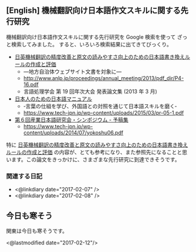 ## [English] 機械翻訳向け日本語作文スキルに関する先行研究

機械翻訳向け日本語作文スキルに関する先行研究を Google 検索を使って ざっと検索してみました。
すると、いろいろ検索結果に出てきてびっくり。

* [日英機械翻訳の精度改善と原文の読みやすさ向上のための日本語書き換えルールの作成と評価](http://www.anlp.jp/proceedings/annual_meeting/2013/pdf_dir/P4-16.pdf)
  * —地方自治体ウェブサイト文書を対象に—
  * http://www.anlp.jp/proceedings/annual_meeting/2013/pdf_dir/P4-16.pdf
  * 言語処理学会 第 19 回年次大会 発表論文集 (2013 年 3 月)
* [日本人のための日本語マニュアル](https://www.tech-jpn.jp/wp-content/uploads/2015/03/pr-05-1.pdf)
  * ‐言葉の仕組を学び、外国語との対照を通じて日本語スキルを磨く‐
  * https://www.tech-jpn.jp/wp-content/uploads/2015/03/pr-05-1.pdf
* [第６回産業日本語研究会・シンポジウム - 予稿集](https://www.tech-jpn.jp/wp-content/uploads/2014/07/yokoshu06.pdf) 
  * https://www.tech-jpn.jp/wp-content/uploads/2014/07/yokoshu06.pdf

特に [日英機械翻訳の精度改善と原文の読みやすさ向上のための日本語書き換えルールの作成と評価](http://www.anlp.jp/proceedings/annual_meeting/2013/pdf_dir/P4-16.pdf) の内容が、とても参考になり、また参照先になることと思います。この論文をきっかけに、さまざまな先行研究に到達できそうです。

### 関連する日記

* <@linkdiary date="2017-02-07" />
* <@linkdiary date="2017-02-08" />

## 今日も寒そう

関東は今日も寒そうです。

<@lastmodified date="2017-02-12"/>
